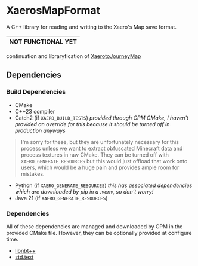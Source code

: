 # XaerosMapFormat
A C++ library for reading and writing to the Xaero's Map save format.

| NOT FUNCTIONAL YET |
|--------------------|

continuation and libraryfication of [XaerotoJourneyMap](https://github.com/DanDucky/XaerotoJourneyMap)

## Dependencies

### Build Dependencies

- CMake
- C++23 compiler
- Catch2 (if `XAERO_BUILD_TESTS`) *provided through CPM CMake, I haven't provided an override for this because it should be turned off in production anyways*

> I'm sorry for these, but they are unfortunately necessary for this process unless we want to extract obfuscated Minecraft data and process textures in raw CMake. They can be turned off with `XAERO_GENERATE_RESOURCES` but this would just offload that work onto users, which would be a huge pain and provides ample room for mistakes. 

- Python (if `XAERO_GENERATE_RESOURCES`) *this has associated dependencies which are downloaded by pip in a .venv, so don't worry!*
- Java 21 (if `XAERO_GENERATE_RESOURCES`)

### Dependencies

All of these dependencies are managed and downloaded by CPM in the provided CMake file. However, they can be optionally provided at configure time.

- [libnbt++](https://github.com/PrismLauncher/libnbtplusplus)
- [ztd.text](https://github.com/soasis/text)